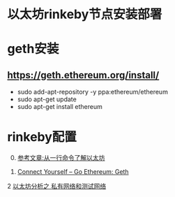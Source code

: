
# 以太坊rinkeby节点安装部署


# geth安装

##  https://geth.ethereum.org/install/
- sudo add-apt-repository -y ppa:ethereum/ethereum
- sudo apt-get update
- sudo apt-get install ethereum

# rinkeby配置

0. [参考文章:从一行命令了解以太坊](https://segmentfault.com/a/1190000013385767)

1. [Connect Yourself – Go Ethereum: Geth](https://www.rinkeby.io/#geth)

2 [以太坊分析之 私有网络和测试网络](http://www.q-demos.com/blog/68bb64e69d392a5a1d05334763547753/)

